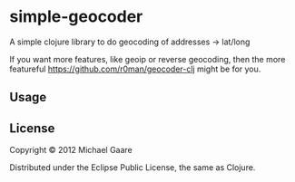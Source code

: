 # simple-geocoder

A simple clojure library to do geocoding of addresses -> lat/long

If you want more features, like geoip or reverse geocoding, then the
more featureful https://github.com/r0man/geocoder-clj might be for
you.

## Usage



## License

Copyright © 2012 Michael Gaare

Distributed under the Eclipse Public License, the same as Clojure.
